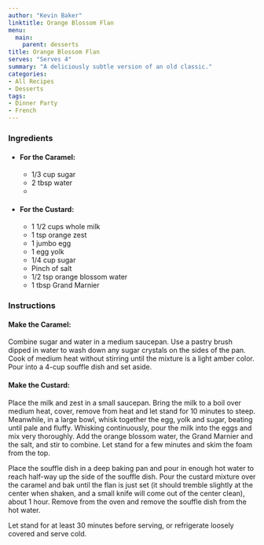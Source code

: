 ```yaml
---
author: "Kevin Baker"
linktitle: Orange Blossom Flan
menu:
  main:
    parent: desserts
title: Orange Blossom Flan
serves: "Serves 4"
summary: "A deliciously subtle version of an old classic."
categories:
- All Recipes
- Desserts
tags:
- Dinner Party
- French
---
```


### Ingredients

<div class="ingredient-list">

* #### For the Caramel:
  * 1/3 cup sugar
  * 2 tbsp water
  * 
* #### For the Custard:
  * 1 1/2 cups whole milk
  * 1 tsp orange zest
  * 1 jumbo egg
  * 1 egg yolk
  * 1/4 cup sugar
  * Pinch of salt
  * 1/2 tsp orange blossom water
  * 1 tbsp Grand Marnier 

  
</div>

### Instructions
#### Make the Caramel:
Combine sugar and water in a medium saucepan. Use a pastry brush dipped in water to wash down any sugar crystals on the sides of the pan.  Cook of medium heat without stirring until the mixture is a light amber color. Pour into a 4-cup souffle dish and set aside.

#### Make the Custard:
Place the milk and zest in a small saucepan. Bring the milk to a boil over medium heat, cover, remove from heat and let stand for 10 minutes to steep.  Meanwhile, in a large bowl, whisk together the egg, yolk and sugar, beating until pale and fluffy. Whisking continuously, pour the milk into the eggs and mix very thoroughly. Add the orange blossom water, the Grand Marnier and the salt, and stir to combine. Let stand for a few minutes and skim the foam from the top.

Place the souffle dish in a deep baking pan and pour in enough hot water to reach half-way up the side of the souffle dish. Pour the custard mixture over the caramel and bak until the flan is just set (it should tremble slightly at the center when shaken, and a small knife will come out of the center clean), about 1 hour. Remove from the oven and remove the souffle dish from the hot water. 

Let stand for at least 30 minutes before serving, or refrigerate loosely covered and serve cold.
